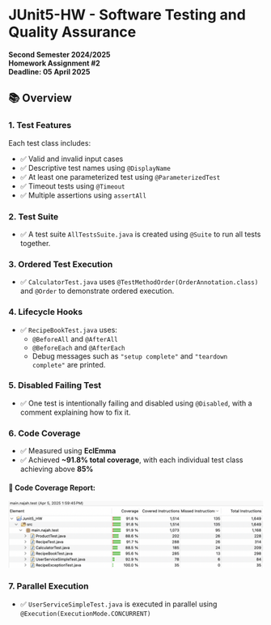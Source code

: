 # JUnit5-HW - Software Testing and Quality Assurance

**Second Semester 2024/2025**  
**Homework Assignment #2**  
**Deadline: 05 April 2025**  

## 📚 Overview



### 1. Test Features
Each test class includes:
- ✅ Valid and invalid input cases
- ✅ Descriptive test names using `@DisplayName`
- ✅ At least one parameterized test using `@ParameterizedTest`
- ✅ Timeout tests using `@Timeout`
- ✅ Multiple assertions using `assertAll`

### 2. Test Suite
- ✅ A test suite `AllTestsSuite.java` is created using `@Suite` to run all tests together.

### 3. Ordered Test Execution
- ✅ `CalculatorTest.java` uses `@TestMethodOrder(OrderAnnotation.class)` and `@Order` to demonstrate ordered execution.

### 4. Lifecycle Hooks
- ✅ `RecipeBookTest.java` uses:
  - `@BeforeAll` and `@AfterAll`
  - `@BeforeEach` and `@AfterEach`
  - Debug messages such as `"setup complete"` and `"teardown complete"` are printed.

### 5. Disabled Failing Test
- ✅ One test is intentionally failing and disabled using `@Disabled`, with a comment explaining how to fix it.

### 6. Code Coverage
- ✅ Measured using **EclEmma**
- ✅ Achieved **~91.8% total coverage**, with each individual test class achieving above **85%**
#### 📸 Code Coverage Report:

![Code Coverage](pic.png)
### 7. Parallel Execution
- ✅ `UserServiceSimpleTest.java` is executed in parallel using `@Execution(ExecutionMode.CONCURRENT)`


